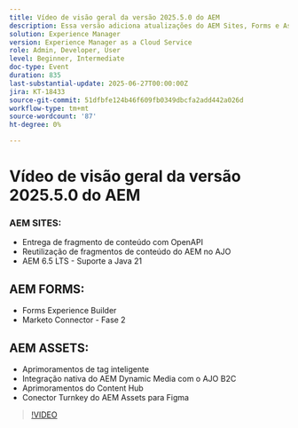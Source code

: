 ```yaml
---
title: Vídeo de visão geral da versão 2025.5.0 do AEM
description: Essa versão adiciona atualizações do AEM Sites, Forms e Assets, incluindo entrega de OpenAPI, suporte a Java 21, Tags inteligentes, Conector Figma e Dynamic Media para AJO B2C.
solution: Experience Manager
version: Experience Manager as a Cloud Service
role: Admin, Developer, User
level: Beginner, Intermediate
doc-type: Event
duration: 835
last-substantial-update: 2025-06-27T00:00:00Z
jira: KT-18433
source-git-commit: 51dfbfe124b46f609fb0349dbcfa2add442a026d
workflow-type: tm+mt
source-wordcount: '87'
ht-degree: 0%

---
```



# Vídeo de visão geral da versão 2025.5.0 do AEM

### AEM SITES:

* Entrega de fragmento de conteúdo com OpenAPI
* Reutilização de fragmentos de conteúdo do AEM no AJO
* AEM 6.5 LTS - Suporte a Java 21

## AEM FORMS:

* Forms Experience Builder
* Marketo Connector - Fase 2

## AEM ASSETS:

* Aprimoramentos de tag inteligente
* Integração nativa do AEM Dynamic Media com o AJO B2C
* Aprimoramentos do Content Hub
* Conector Turnkey do AEM Assets para Figma

>[!VIDEO](https://video.tv.adobe.com/v/3464355/?learn=on&enablevpops&captions=por_br)
